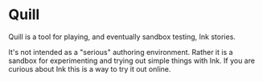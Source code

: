 # Quill

Quill is a tool for playing, and eventually sandbox testing, Ink stories.

It's not intended as a "serious" authoring environment. Rather it is a sandbox for experimenting and trying out simple things with Ink. If you are curious about Ink this is a way to try it out online.

